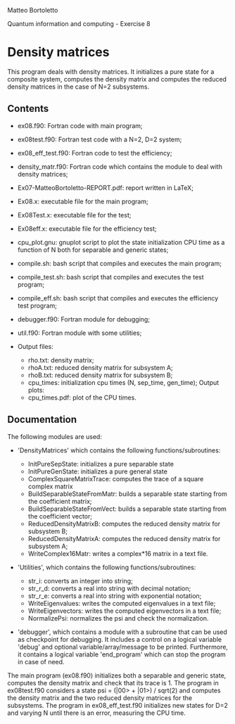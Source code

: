 Matteo Bortoletto

Quantum information and computing - Exercise 8

# Density matrices

This program deals with density matrices. It initializes a pure state for a composite system, computes the density matrix and computes the reduced density matrices in the case of N=2 subsystems.

## Contents
- ex08.f90: Fortran code with main program;
- ex08test.f90: Fortran test code with a N=2, D=2 system;
- ex08_eff_test.f90: Fortran code to test the efficiency;
- density_matr.f90: Fortran code which contains the module to deal with density matrices;
- Ex07-MatteoBortoletto-REPORT.pdf: report written in LaTeX;
- Ex08.x: executable file for the main program;
- Ex08Test.x: executable file for the test;
- Ex08eff.x: executable file for the efficiency test;
- cpu_plot.gnu: gnuplot script to plot the state initialization CPU time as a function of N both for separable and generic states;
- compile.sh: bash script that compiles and executes the main program;
- compile_test.sh: bash script that compiles and executes the test program;
- compile_eff.sh: bash script that compiles and executes the efficiency test program;
- debugger.f90: Fortran module for debugging;
- util.f90: Fortran module with some utilities;

- Output files:
    - rho.txt: density matrix;
    - rhoA.txt: reduced density matrix for subsystem A;
    - rhoB.txt: reduced density matrix for subsystem B;
    - cpu_times: initialization cpu times (N, sep_time, gen_time);
  Output plots:
    - cpu_times.pdf: plot of the CPU times.

## Documentation
The following modules are used: 
- 'DensityMatrices' which contains the following functions/subroutines:
    - InitPureSepState: initializes a pure separable state
    - InitPureGenState: initializes a pure general state
    - ComplexSquareMatrixTrace: computes the trace of a square complex matrix
    - BuildSeparableStateFromMatr: builds a separable state starting from the coefficient matrix;
    - BuildSeparableStateFromVect: builds a separable state starting from the coefficient vector;
    - ReducedDensityMatrixB: computes the reduced density matrix for subsystem B;
    - ReducedDensityMatrixA: computes the reduced density matrix for subsystem A;
    - WriteComplex16Matr: writes a complex*16 matrix in a text file.

- 'Utilities', which contains the following functions/subroutines:
    - str_i: converts an integer into string;
    - str_r_d: converts a real into string with decimal notation;
    - str_r_e: converts a real into string with exponential notation;
    - WriteEigenvalues: writes the computed eigenvalues in a text file;
    - WriteEigenvectors: writes the computed eigenvectors in a text file;
    - NormalizePsi: normalizes the psi and check the normalization.

- 'debugger', which contains a module with a subroutine that can be used as checkpoint for debugging. It includes a control on a logical variable 'debug' and optional variable/array/message to be printed. Furthermore, it contains a logical variable 'end_program' which can stop the program in case of need. 

The main program (ex08.f90) initializes both a separable and generic state, computes the density matrix and check that its trace is 1. The program in ex08test.f90 considers a state psi = (|00> + |01>) / sqrt(2) and computes the density matrix and the two reduced density matrices for the subsystems. The program in ex08_eff_test.f90 initializes new states for D=2 and varying N until there is an error, measuring the CPU time. 